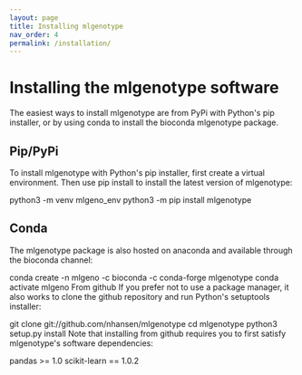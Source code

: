 ```yaml
---
layout: page
title: Installing mlgenotype
nav_order: 4
permalink: /installation/
---
```


# Installing the mlgenotype software

The easiest ways to install mlgenotype are from PyPi with Python's pip installer, or by using conda to install the bioconda mlgenotype package.

## Pip/PyPi

To install mlgenotype with Python's pip installer, first create a virtual environment. Then use pip install to install the latest version of mlgenotype:

python3 -m venv mlgeno_env
python3 -m pip install mlgenotype

## Conda
The mlgenotype package is also hosted on anaconda and available through the bioconda channel:

conda create -n mlgeno -c bioconda -c conda-forge mlgenotype
conda activate mlgeno
From github
If you prefer not to use a package manager, it also works to clone the github repository and run Python's setuptools installer:

git clone git://github.com/nhansen/mlgenotype
cd mlgenotype
python3 setup.py install
Note that installing from github requires you to first satisfy mlgenotype's software dependencies:

pandas >= 1.0
scikit-learn == 1.0.2

